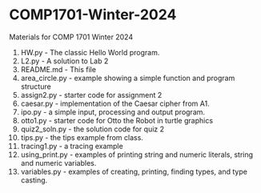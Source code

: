# COMP1701-Winter-2024
Materials for COMP 1701 Winter 2024

1. HW.py - The classic Hello World program.
2. L2.py - A solution to Lab 2
3. README.md - This file
4. area_circle.py - example showing a simple function and program structure
5. assign2.py - starter code for assignment 2
6. caesar.py - implementation of the Caesar cipher from A1.
7. ipo.py - a simple input, processing and output program.
8. otto1.py - starter code for Otto the Robot in turtle graphics
9. quiz2_soln.py - the solution code for quiz 2
10. tips.py - the tips example from class.
11. tracing1.py - a tracing example 
12. using_print.py - examples of printing string and numeric literals, string and numeric variables.
13. variables.py - examples of creating, printing, finding types, and type casting.

